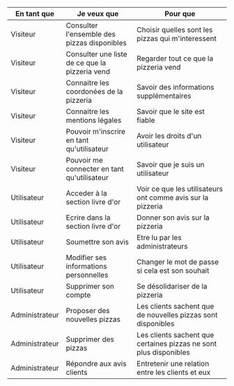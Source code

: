 | En tant que | Je veux que | Pour que |
| ----------- | ----------- | --------- |
| Visiteur | Consulter l'ensemble des pizzas disponibles | Choisir quelles sont les pizzas qui m'interessent |
| Visiteur | Consulter une liste de ce que la pizzeria vend | Regarder tout ce que la pizzeria vend |
| Visiteur | Connaitre les coordonées de la pizzeria | Savoir des informations supplémentaires |
| Visiteur | Connaitre les mentions légales | Savoir que le site est fiable |
| Visiteur | Pouvoir m'inscrire en tant qu'utilisateur | Avoir les droits d'un utilisateur |
| Visiteur | Pouvoir me connecter en tant qu'utilisateur | Savoir que je suis un utilisateur |
| Utilisateur | Acceder à la section livre d'or | Voir ce que les utilisateurs ont comme avis sur la pizzeria |
| Utilisateur | Ecrire dans la section livre d'or | Donner son avis sur la pizzeria |
| Utilisateur | Soumettre son avis | Etre lu par les administrateurs |
| Utilisateur | Modifier ses informations personnelles | Changer le mot de passe si cela est son souhait |
| Utilisateur | Supprimer son compte | Se désolidariser de la pizzeria |
| Administrateur | Proposer des nouvelles pizzas | Les clients sachent que de nouvelles pizzas sont disponibles |
| Administrateur | Supprimer des pizzas | Les clients sachent que certaines pizzas ne sont plus disponibles |
| Administrateur | Répondre aux avis clients | Entretenir une relation entre les clients et eux |